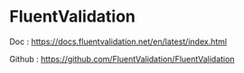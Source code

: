 # FluentValidation
Doc    : https://docs.fluentvalidation.net/en/latest/index.html

Github : https://github.com/FluentValidation/FluentValidation
